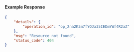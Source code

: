 <!-- Code generated for API Clients. DO NOT EDIT. -->

#### Example Response

```json
{
	"details": {
		"operation_id": "op_2na2K3m7fYOJa35IEDmYWf4R2aZ"
	},
	"msg": "Resource not found",
	"status_code": 404
}
```
